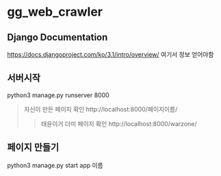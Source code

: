 # gg_web_crawler

## Django Documentation
https://docs.djangoproject.com/ko/3.1/intro/overview/
여기서 정보 얻어야함

## 서버시작
python3 manage.py runserver 8000
> 자신이 만든 페이지 확인 http://localhost:8000/페이지이름/
>> 태윤이거 더미 페이지 확인 http://localhost:8000/warzone/

## 페이지 만들기
python3 manage.py start app 이름



